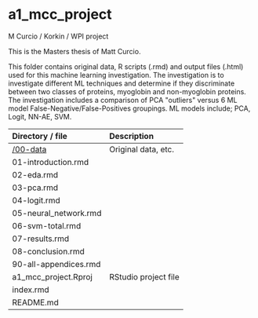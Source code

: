 # a1_mcc_project
M Curcio / Korkin / WPI project

This is the Masters thesis of Matt Curcio.

This folder contains original data, R scripts (.rmd) and output files (.html) used for this machine learning investigation. The investigation is to investigate different ML techniques and determine if they discriminate between two classes of proteins, myoglobin and non-myoglobin proteins. The investigation includes a comparison of PCA "outliers" versus 6 ML model False-Negative/False-Positives groupings. ML models include; PCA, Logit, NN-AE, SVM.

| Directory / file | Description |
| :--------------- | :---------- |
| [/00-data](https://github.com/mccurcio/a1_mcc_project/tree/master/00-data) | Original data, etc. |
| 01-introduction.rmd | |
| 02-eda.rmd | |
| 03-pca.rmd | |
| 04-logit.rmd | |
| 05-neural_network.rmd
| 06-svm-total.rmd | |
| 07-results.rmd | |
| 08-conclusion.rmd
| 90-all-appendices.rmd | |
| a1_mcc_project.Rproj  | RStudio project file |
| index.rmd | |
| README.md | |
